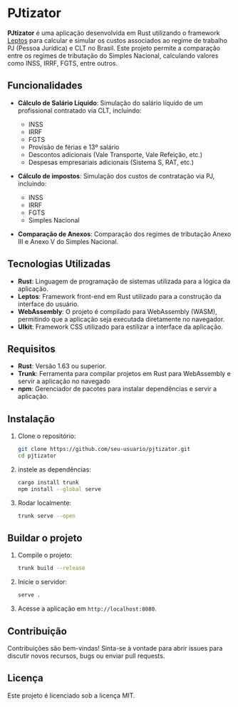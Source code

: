 # PJtizator

**PJtizator** é uma aplicação desenvolvida em Rust utilizando o framework [Leptos](https://leptos.dev/) para calcular e simular os custos associados ao regime de trabalho PJ (Pessoa Jurídica) e CLT no Brasil. Este projeto permite a comparação entre os regimes de tributação do Simples Nacional, calculando valores como INSS, IRRF, FGTS, entre outros.

## Funcionalidades

- **Cálculo de Salário Líquido**: Simulação do salário líquido de um profissional contratado via CLT, incluindo:

  - INSS
  - IRRF
  - FGTS
  - Provisão de férias e 13º salário
  - Descontos adicionais (Vale Transporte, Vale Refeição, etc.)
  - Despesas empresariais adicionais (Sistema S, RAT, etc.)

- **Cálculo de impostos**: Simulação dos custos de contratação via PJ, incluindo:

  - INSS
  - IRRF
  - FGTS
  - Simples Nacional

- **Comparação de Anexos**: Comparação dos regimes de tributação Anexo III e Anexo V do Simples Nacional.

## Tecnologias Utilizadas

- **Rust**: Linguagem de programação de sistemas utilizada para a lógica da aplicação.
- **Leptos**: Framework front-end em Rust utilizado para a construção da interface do usuário.
- **WebAssembly**: O projeto é compilado para WebAssembly (WASM), permitindo que a aplicação seja executada diretamente no navegador.
- **UIkit**: Framework CSS utilizado para estilizar a interface da aplicação.

## Requisitos

- **Rust**: Versão 1.63 ou superior.
- **Trunk**: Ferramenta para compilar projetos em Rust para WebAssembly e servir a aplicação no navegado
- **npm**: Gerenciador de pacotes para instalar dependências e servir a aplicação.

## Instalação

1. Clone o repositório:

   ```bash
   git clone https://github.com/seu-usuario/pjtizator.git
   cd pjtizator
   ```

2. instele as dependências:

   ```bash
   cargo install trunk
   npm install --global serve
   ```
3. Rodar localmente:

   ```bash
   trunk serve --open
   ```

## Buildar o projeto
1. Compile o projeto:

   ```bash
   trunk build --release
   ```

2. Inicie o servidor:

   ```bash
   serve .
   ```

5. Acesse a aplicação em `http://localhost:8080`.

## Contribuição

Contribuições são bem-vindas! Sinta-se à vontade para abrir issues para discutir novos recursos, bugs ou enviar pull requests.

## Licença

Este projeto é licenciado sob a licença MIT.
